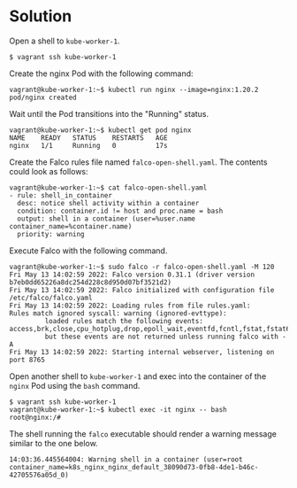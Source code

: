 # Solution

Open a shell to `kube-worker-1`.

```
$ vagrant ssh kube-worker-1
```

Create the nginx Pod with the following command:

```
vagrant@kube-worker-1:~$ kubectl run nginx --image=nginx:1.20.2
pod/nginx created
```

Wait until the Pod transitions into the "Running" status.

```
vagrant@kube-worker-1:~$ kubectl get pod nginx
NAME    READY   STATUS    RESTARTS   AGE
nginx   1/1     Running   0          17s
```

Create the Falco rules file named `falco-open-shell.yaml`. The contents could look as follows:

```
vagrant@kube-worker-1:~$ cat falco-open-shell.yaml
- rule: shell_in_container
  desc: notice shell activity within a container
  condition: container.id != host and proc.name = bash
  output: shell in a container (user=%user.name container_name=%container.name)
  priority: warning
```

Execute Falco with the following command.

```
vagrant@kube-worker-1:~$ sudo falco -r falco-open-shell.yaml -M 120
Fri May 13 14:02:59 2022: Falco version 0.31.1 (driver version b7eb0dd65226a8dc254d228c8d950d07bf3521d2)
Fri May 13 14:02:59 2022: Falco initialized with configuration file /etc/falco/falco.yaml
Fri May 13 14:02:59 2022: Loading rules from file rules.yaml:
Rules match ignored syscall: warning (ignored-evttype):
         loaded rules match the following events: access,brk,close,cpu_hotplug,drop,epoll_wait,eventfd,fcntl,fstat,fstat64,futex,getcwd,getdents,getdents64,getegid,geteuid,getgid,getpeername,getresgid,getresuid,getrlimit,getsockname,getsockopt,getuid,infra,k8s,llseek,lseek,lstat,lstat64,mesos,mmap,mmap2,mprotect,munmap,nanosleep,notification,page_fault,poll,ppoll,pread,preadv,procinfo,pwrite,pwritev,read,readv,recv,recvmmsg,select,semctl,semget,semop,send,sendfile,sendmmsg,setrlimit,shutdown,signaldeliver,splice,stat,stat64,switch,sysdigevent,timerfd_create,write,writev;
         but these events are not returned unless running falco with -A
Fri May 13 14:02:59 2022: Starting internal webserver, listening on port 8765
```

Open another shell to `kube-worker-1` and exec into the container of the `nginx` Pod using the `bash` command.

```
$ vagrant ssh kube-worker-1
vagrant@kube-worker-1:~$ kubectl exec -it nginx -- bash
root@nginx:/#
```

The shell running the `falco` executable should render a warning message similar to the one below.

```
14:03:36.445564004: Warning shell in a container (user=root container_name=k8s_nginx_nginx_default_38090d73-0fb8-4de1-b46c-42705576a05d_0)
```
